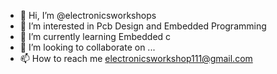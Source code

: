 - 👋 Hi, I’m @electronicsworkshops
- 👀 I’m interested in Pcb Design and Embedded Programming
- 🌱 I’m currently learning Embedded c
- 💞️ I’m looking to collaborate on ...
- 📫 How to reach me electronicsworkshop111@gmail.com

<!---
electronicsworkshops/electronicsworkshops is a ✨ special ✨ repository because its `README.md` (this file) appears on your GitHub profile.
You can click the Preview link to take a look at your changes.
--->
